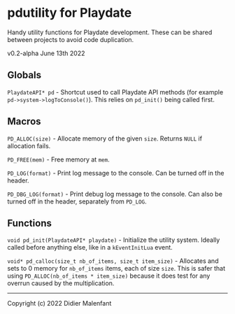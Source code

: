 # pdutility for Playdate

Handy utility functions for Playdate development. These can be shared between projects to avoid code duplication.

v0.2-alpha June 13th 2022

## Globals

`PlaydateAPI* pd` - Shortcut used to call Playdate API methods (for example `pd->system->logToConsole()`). This relies on `pd_init()` being called first.

## Macros

`PD_ALLOC(size)` - Allocate memory of the given `size`. Returns `NULL` if allocation fails.

`PD_FREE(mem)` - Free memory at `mem`.

`PD_LOG(format)` - Print log message to the console. Can be turned off in the header.

`PD_DBG_LOG(format)` - Print debug log message to the console. Can also be turned off in the header, separately from `PD_LOG`.

## Functions

`void pd_init(PlaydateAPI* playdate)` - Initialize the utility system. Ideally called before anything else, like in a `kEventInitLua` event.

`void* pd_calloc(size_t nb_of_items, size_t item_size)` - Allocates and sets to 0 memory for `nb_of_items` items, each of size `size`. This is safer that using `PD_ALLOC(nb_of_items * item_size)` because it does test for any overrun caused by the multiplication.



* * *

Copyright (c) 2022 Didier Malenfant
